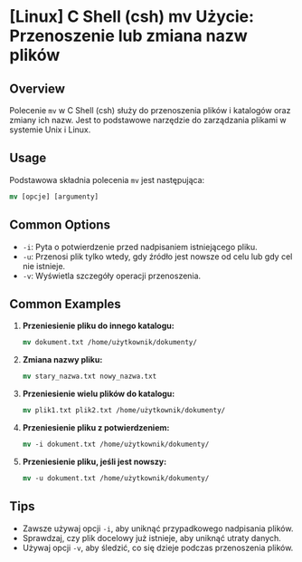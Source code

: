 # [Linux] C Shell (csh) mv Użycie: Przenoszenie lub zmiana nazw plików

## Overview
Polecenie `mv` w C Shell (csh) służy do przenoszenia plików i katalogów oraz zmiany ich nazw. Jest to podstawowe narzędzie do zarządzania plikami w systemie Unix i Linux.

## Usage
Podstawowa składnia polecenia `mv` jest następująca:

```csh
mv [opcje] [argumenty]
```

## Common Options
- `-i`: Pyta o potwierdzenie przed nadpisaniem istniejącego pliku.
- `-u`: Przenosi plik tylko wtedy, gdy źródło jest nowsze od celu lub gdy cel nie istnieje.
- `-v`: Wyświetla szczegóły operacji przenoszenia.

## Common Examples
1. **Przeniesienie pliku do innego katalogu:**
   ```csh
   mv dokument.txt /home/użytkownik/dokumenty/
   ```

2. **Zmiana nazwy pliku:**
   ```csh
   mv stary_nazwa.txt nowy_nazwa.txt
   ```

3. **Przeniesienie wielu plików do katalogu:**
   ```csh
   mv plik1.txt plik2.txt /home/użytkownik/dokumenty/
   ```

4. **Przeniesienie pliku z potwierdzeniem:**
   ```csh
   mv -i dokument.txt /home/użytkownik/dokumenty/
   ```

5. **Przeniesienie pliku, jeśli jest nowszy:**
   ```csh
   mv -u dokument.txt /home/użytkownik/dokumenty/
   ```

## Tips
- Zawsze używaj opcji `-i`, aby uniknąć przypadkowego nadpisania plików.
- Sprawdzaj, czy plik docelowy już istnieje, aby uniknąć utraty danych.
- Używaj opcji `-v`, aby śledzić, co się dzieje podczas przenoszenia plików.